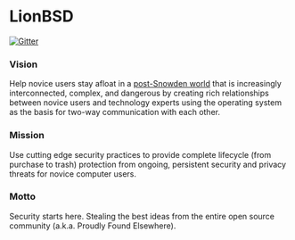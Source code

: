 LionBSD
=======

[![Gitter](https://badges.gitter.im/LionBSD/lionbsd.svg)](https://gitter.im/LionBSD/lionbsd?utm_source=badge&utm_medium=badge&utm_campaign=pr-badge)

### Vision
Help novice users stay afloat in a [post-Snowden world](https://en.wikipedia.org/wiki/Global_surveillance_disclosures_(2013%E2%80%93present)) that is increasingly interconnected, complex, and dangerous by creating rich relationships between novice users and technology experts using the operating system as the basis for two-way communication with each other.

### Mission
Use cutting edge security practices to provide complete lifecycle (from purchase to trash) protection from ongoing, persistent security and privacy threats for novice computer users.

### Motto
Security starts here. Stealing the best ideas from the entire open source community (a.k.a. Proudly Found Elsewhere).
